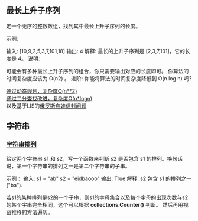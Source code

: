 ## 最长上升子序列
定一个无序的整数数组，找到其中最长上升子序列的长度。

示例:

输入: [10,9,2,5,3,7,101,18]
输出: 4 
解释: 最长的上升子序列是 [2,3,7,101]，它的长度是 4。
说明:

可能会有多种最长上升子序列的组合，你只需要输出对应的长度即可。
你算法的时间复杂度应该为 O(n2) 。
进阶: 你能将算法的时间复杂度降低到 O(n log n) 吗?

[通过动态规划，复杂度O(n**2)](https://github.com/Hamberr/Leetcode-with-python3/blob/master/LIS/300_Longest_Increasing_Subsequence_dp.py)
<br>
[通过二分查找改进，复杂度O(n*logn)](https://github.com/Hamberr/Leetcode-with-python3/blob/master/LIS/LIS_with_binarysearch.py)
<br>
以及基于LIS的[俄罗斯套娃信封问题](https://github.com/Hamberr/Leetcode-with-python3/blob/master/LIS/354_Russian_Doll_Envelopes.py)

## 字符串
### [字符串排列](https://github.com/Hamberr/Leetcode-with-python3/blob/master/%E5%AD%97%E7%AC%A6%E4%B8%B2/%E5%AD%97%E7%AC%A6%E4%B8%B2%E6%8E%92%E5%88%97.py)
给定两个字符串 s1 和 s2，写一个函数来判断 s2 是否包含 s1 的排列。换句话说，第一个字符串的排列之一是第二个字符串的子串。

示例：
输入: s1 = "ab" s2 = "eidbaooo"
输出: True
解释: s2 包含 s1 的排列之一 ("ba").

若s1的某种排列是s2的一个子串，则s1的字母集合以及每个字母的出现次数与s2的某个字串完全相同，这个可以根据 __collections.Counter()__ 判断。
然后再用视窗推移的方法遍历。
